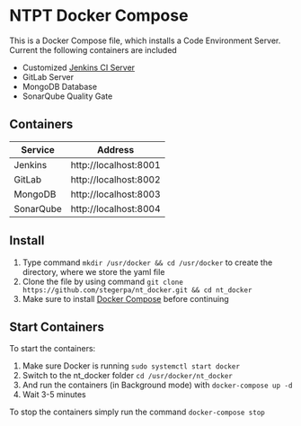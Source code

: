 # NTPT Docker Compose

This is a Docker Compose file, which installs a Code Environment Server.
Current the following containers are included
* Customized [Jenkins CI Server](https://hub.docker.com/r/stegerpa/jenkins/)
* GitLab Server
* MongoDB Database
* SonarQube Quality Gate

## Containers
 Service | Address 
 --- | ---
 Jenkins | http://localhost:8001
 GitLab | http://localhost:8002
 MongoDB | http://localhost:8003
 SonarQube | http://localhost:8004

## Install
1. Type command `mkdir /usr/docker && cd /usr/docker` to create the directory, where we store the yaml file
2. Clone the file by using command `git clone https://github.com/stegerpa/nt_docker.git && cd nt_docker`
3. Make sure to install [Docker Compose](https://github.com/docker/compose/releases) before continuing

## Start Containers
To start the containers:
1. Make sure Docker is running
`sudo systemctl start docker`
2. Switch to the nt_docker folder
`cd /usr/docker/nt_docker`
3. And run the containers (in Background mode) with
`docker-compose up -d`
4. Wait 3-5 minutes

To stop the containers simply run the command `docker-compose stop`
